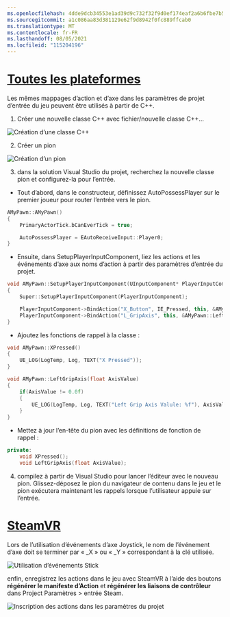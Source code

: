 ```yaml
---
ms.openlocfilehash: 4dde9dcb34553e1ad39d9c732f32f9d0ef174eaf2a6b6fbe7b59b8fdc9facf8d
ms.sourcegitcommit: a1c086aa83d381129e62f9d8942f0fc889ffcab0
ms.translationtype: MT
ms.contentlocale: fr-FR
ms.lasthandoff: 08/05/2021
ms.locfileid: "115204196"
---
```

# <a name="all-platforms"></a>[Toutes les plateformes](#tab/all)

Les mêmes mappages d’action et d’axe dans les paramètres de projet d’entrée du jeu peuvent être utilisés à partir de C++.

1. Créer une nouvelle classe C++ avec fichier/nouvelle classe C++...

![Création d’une classe C++](../images/reverb-g2-img-11.png)

2. Créer un pion

![Création d’un pion](../images/reverb-g2-img-12.png)

3. dans la solution Visual Studio du projet, recherchez la nouvelle classe pion et configurez-la pour l’entrée.
* Tout d’abord, dans le constructeur, définissez AutoPossessPlayer sur le premier joueur pour router l’entrée vers le pion.

```cpp
AMyPawn::AMyPawn()
{
    PrimaryActorTick.bCanEverTick = true;

    AutoPossessPlayer = EAutoReceiveInput::Player0;
}
```

* Ensuite, dans SetupPlayerInputComponent, liez les actions et les événements d’axe aux noms d’action à partir des paramètres d’entrée du projet.

```cpp
void AMyPawn::SetupPlayerInputComponent(UInputComponent* PlayerInputComponent)
{
    Super::SetupPlayerInputComponent(PlayerInputComponent);

    PlayerInputComponent->BindAction("X_Button", IE_Pressed, this, &AMyPawn::XPressed);
    PlayerInputComponent->BindAction("L_GripAxis", this, &AMyPawn::LeftGripAxis);
}
```

* Ajoutez les fonctions de rappel à la classe :

```cpp
void AMyPawn::XPressed()
{
    UE_LOG(LogTemp, Log, TEXT("X Pressed"));
}

void AMyPawn::LeftGripAxis(float AxisValue)
{
    if(AxisValue != 0.0f) 
    {
        UE_LOG(LogTemp, Log, TEXT("Left Grip Axis Valule: %f"), AxisValue);
    }
}
```

* Mettez à jour l’en-tête du pion avec les définitions de fonction de rappel :

```cpp
private:
    void XPressed();
    void LeftGripAxis(float AxisValue);
```

4. compilez à partir de Visual Studio pour lancer l’éditeur avec le nouveau pion. Glissez-déposez le pion du navigateur de contenu dans le jeu et le pion exécutera maintenant les rappels lorsque l’utilisateur appuie sur l’entrée.

# <a name="steamvr"></a>[SteamVR](#tab/steamvr)

Lors de l’utilisation d’événements d’axe Joystick, le nom de l’événement d’axe doit se terminer par « _X » ou « _Y » correspondant à la clé utilisée.

![Utilisation d’événements Stick](../images/reverb-g2-img-09.png)

enfin, enregistrez les actions dans le jeu avec SteamVR à l’aide des boutons **régénérer le manifeste d’Action** et **régénérer les liaisons de contrôleur** dans Project Paramètres > entrée Steam.

![Inscription des actions dans les paramètres du projet](../images/reverb-g2-img-10.png)

